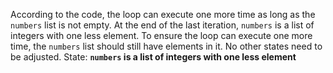 According to the code, the loop can execute one more time as long as the `numbers` list is not empty. At the end of the last iteration, `numbers` is a list of integers with one less element. To ensure the loop can execute one more time, the `numbers` list should still have elements in it. No other states need to be adjusted.
State: **`numbers` is a list of integers with one less element**